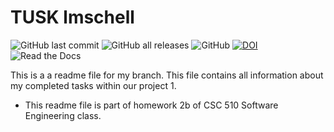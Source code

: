 # TUSK lmschell
![GitHub last commit](https://img.shields.io/github/last-commit/Neelkanth7/TUSK/lmschell?logo=Github&logoColor=%23ff0000)
![GitHub all releases](https://img.shields.io/github/downloads/Neelkanth7/TUSK/total)
![GitHub](https://img.shields.io/github/license/Neelkanth7/TUSK?color=%23ff0067)
[![DOI](https://zenodo.org/badge/401494586.svg)](https://zenodo.org/badge/latestdoi/401494586)
![Read the Docs](https://img.shields.io/readthedocs/code)


This is a a readme file for my branch.
This file contains all information about my completed tasks within our project 1.

* This readme file is part of homework 2b of CSC 510 Software Engineering class.

